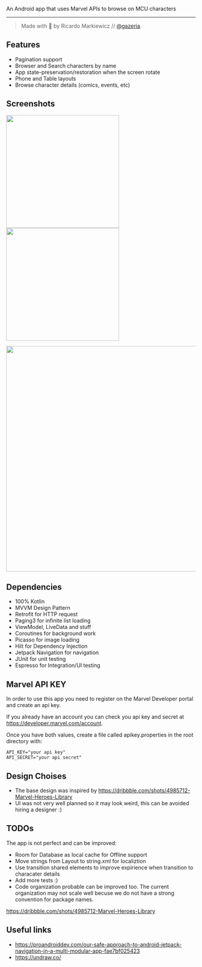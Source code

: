 An Android app that uses Marvel APIs to browse on MCU characters

---
>Made with 💙 by Ricardo Markiewicz // [@gazeria](https://twitter.com/gazeria).

## Features

- Pagination support
- Browser and Search characters by name
- App state-preservation/restoration when the screen rotate
- Phone and Table layouts
- Browse character details (comics, events, etc)

## Screenshots

<img src="/img/Img1.png?raw=true" width="300" /> <img src="/img/Img2.png?raw=true" width="300" />

<img src="/img/Img3.png?raw=true" width="600" />

## Dependencies

* 100% Kotlin
* MVVM Design Pattern
* Retrofit for HTTP request
* Paging3 for infinite list loading
* ViewModel, LiveData and stuff
* Coroutines for background work
* Picasso for image loading
* Hilt for Dependency Injection
* Jetpack Navigation for navigation
* JUnit for unit testing
* Espresso for Integration/UI testing

## Marvel API KEY

In order to use this app you need to register on the Marvel Developer portal and create an api key.

If you already have an account you can check you api key and secret at https://developer.marvel.com/account.

Once you have both values, create a file called apikey.properties in the root directory with:

```
API_KEY="your api key"
API_SECRET="your api secret"
```

## Design Choises

* The base design was inspired by https://dribbble.com/shots/4985712-Marvel-Heroes-Library
* UI was not very well planned so it may look weird, this can be avoided hiring a designer :)

## TODOs

The app is not perfect and can be improved:

* Room for Database as local cache for Offline support
* Move strings from Layout to string.xml for localiztion
* Use transition shared elements to improve expirience when transition to characater details
* Add more tests :)
* Code organization probable can be improved too. The current organization may not scale well becuse we do not have a strong convention for package names.

https://dribbble.com/shots/4985712-Marvel-Heroes-Library

## Useful links

* https://proandroiddev.com/our-safe-approach-to-android-jetpack-navigation-in-a-multi-modular-app-fae7bf025423
* https://undraw.co/